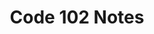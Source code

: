 ---
layout: default
title: Code 102 Notes
nav_order: 3
has_children: true
permalink: /docs/code102
---